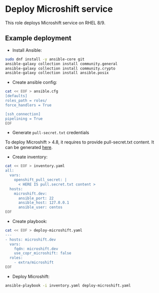 Deploy Microshift service
=========================

This role deploys Microshift service on RHEL 8/9.

Example deployment
------------------

* Install Ansible:

```sh
sudo dnf install -y ansible-core git
ansible-galaxy collection install community.general
ansible-galaxy collection install community.crypto
ansible-galaxy collection install ansible.posix
```


* Create ansible config:

```sh
cat << EOF > ansible.cfg
[defaults]
roles_path = roles/
force_handlers = True

[ssh_connection]
pipelining = True
EOF
```

* Generate `pull-secret.txt` credentials

To deploy Microshift > 4.8, it requires to provide pull-secret.txt content.
It can be generated [here](https://cloud.redhat.com/openshift/create/local).

* Create inventory:

```sh
cat << EOF > inventory.yaml
all:
  vars:
    openshift_pull_secret: |
      < HERE IS pull.secret.txt content >
  hosts:
    microshift.dev:
      ansible_port: 22
      ansible_host: 127.0.0.1
      ansible_user: centos
EOF
```

* Create playbook:

```sh
cat << EOF > deploy-microshift.yaml
---
- hosts: microshift.dev
  vars:
    fqdn: microshift.dev
    use_copr_microshift: false
  roles:
    - extra/microshift
EOF
```

* Deploy Microshift:

```sh
ansible-playbook -i inventory.yaml deploy-microshift.yaml
```
